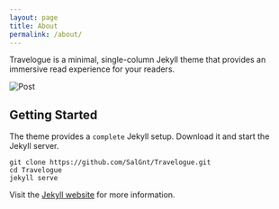 ```yaml
---
layout: page
title: About
permalink: /about/
---
```


Travelogue is a minimal, single-column Jekyll theme that provides an immersive read experience for your readers.

![Post](https://dl.dropboxusercontent.com/u/18322837/GitHub/Travelogue/Post.png)

## Getting Started
The theme provides a `complete` Jekyll setup. Download it and start the Jekyll server.

    git clone https://github.com/SalGnt/Travelogue.git
    cd Travelogue
    jekyll serve

Visit the [Jekyll website](http://jekyllrb.com/) for more information.
